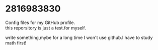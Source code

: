 # 2816983830
Config files for my GitHub profile.<br>
this reporsitory is just a test.for myself.  

write something,mybe for a long time I won't use github.I have to study math first!
